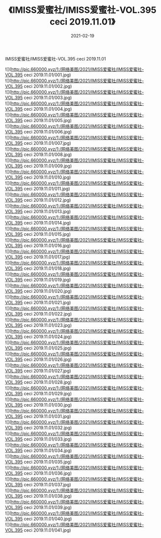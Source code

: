 ﻿---
layout: post
title:  《IMISS爱蜜社/IMISS爱蜜社-VOL.395 ceci 2019.11.01》
date:   2021-02-19
img: http://pic.660000.xyz/1:/网络美图/2021/IMISS爱蜜社/IMISS爱蜜社-VOL.395 ceci 2019.11.01/000.jpg
categories: [美女, 清纯, 唯美]
---

IMISS爱蜜社/IMISS爱蜜社-VOL.395 ceci 2019.11.01

 ![](http://pic.660000.xyz/1:/网络美图/2021/IMISS爱蜜社/IMISS爱蜜社-VOL.395 ceci 2019.11.01/001.jpg) <br>![](http://pic.660000.xyz/1:/网络美图/2021/IMISS爱蜜社/IMISS爱蜜社-VOL.395 ceci 2019.11.01/002.jpg) <br>![](http://pic.660000.xyz/1:/网络美图/2021/IMISS爱蜜社/IMISS爱蜜社-VOL.395 ceci 2019.11.01/003.jpg) <br>![](http://pic.660000.xyz/1:/网络美图/2021/IMISS爱蜜社/IMISS爱蜜社-VOL.395 ceci 2019.11.01/004.jpg) <br>![](http://pic.660000.xyz/1:/网络美图/2021/IMISS爱蜜社/IMISS爱蜜社-VOL.395 ceci 2019.11.01/005.jpg) <br>![](http://pic.660000.xyz/1:/网络美图/2021/IMISS爱蜜社/IMISS爱蜜社-VOL.395 ceci 2019.11.01/006.jpg) <br>![](http://pic.660000.xyz/1:/网络美图/2021/IMISS爱蜜社/IMISS爱蜜社-VOL.395 ceci 2019.11.01/007.jpg) <br>![](http://pic.660000.xyz/1:/网络美图/2021/IMISS爱蜜社/IMISS爱蜜社-VOL.395 ceci 2019.11.01/008.jpg) <br>![](http://pic.660000.xyz/1:/网络美图/2021/IMISS爱蜜社/IMISS爱蜜社-VOL.395 ceci 2019.11.01/009.jpg) <br>![](http://pic.660000.xyz/1:/网络美图/2021/IMISS爱蜜社/IMISS爱蜜社-VOL.395 ceci 2019.11.01/010.jpg) <br>![](http://pic.660000.xyz/1:/网络美图/2021/IMISS爱蜜社/IMISS爱蜜社-VOL.395 ceci 2019.11.01/011.jpg) <br>![](http://pic.660000.xyz/1:/网络美图/2021/IMISS爱蜜社/IMISS爱蜜社-VOL.395 ceci 2019.11.01/012.jpg) <br>![](http://pic.660000.xyz/1:/网络美图/2021/IMISS爱蜜社/IMISS爱蜜社-VOL.395 ceci 2019.11.01/013.jpg) <br>![](http://pic.660000.xyz/1:/网络美图/2021/IMISS爱蜜社/IMISS爱蜜社-VOL.395 ceci 2019.11.01/014.jpg) <br>![](http://pic.660000.xyz/1:/网络美图/2021/IMISS爱蜜社/IMISS爱蜜社-VOL.395 ceci 2019.11.01/015.jpg) <br>![](http://pic.660000.xyz/1:/网络美图/2021/IMISS爱蜜社/IMISS爱蜜社-VOL.395 ceci 2019.11.01/016.jpg) <br>![](http://pic.660000.xyz/1:/网络美图/2021/IMISS爱蜜社/IMISS爱蜜社-VOL.395 ceci 2019.11.01/017.jpg) <br>![](http://pic.660000.xyz/1:/网络美图/2021/IMISS爱蜜社/IMISS爱蜜社-VOL.395 ceci 2019.11.01/018.jpg) <br>![](http://pic.660000.xyz/1:/网络美图/2021/IMISS爱蜜社/IMISS爱蜜社-VOL.395 ceci 2019.11.01/019.jpg) <br>![](http://pic.660000.xyz/1:/网络美图/2021/IMISS爱蜜社/IMISS爱蜜社-VOL.395 ceci 2019.11.01/020.jpg) <br>![](http://pic.660000.xyz/1:/网络美图/2021/IMISS爱蜜社/IMISS爱蜜社-VOL.395 ceci 2019.11.01/021.jpg) <br>![](http://pic.660000.xyz/1:/网络美图/2021/IMISS爱蜜社/IMISS爱蜜社-VOL.395 ceci 2019.11.01/022.jpg) <br>![](http://pic.660000.xyz/1:/网络美图/2021/IMISS爱蜜社/IMISS爱蜜社-VOL.395 ceci 2019.11.01/023.jpg) <br>![](http://pic.660000.xyz/1:/网络美图/2021/IMISS爱蜜社/IMISS爱蜜社-VOL.395 ceci 2019.11.01/024.jpg) <br>![](http://pic.660000.xyz/1:/网络美图/2021/IMISS爱蜜社/IMISS爱蜜社-VOL.395 ceci 2019.11.01/025.jpg) <br>![](http://pic.660000.xyz/1:/网络美图/2021/IMISS爱蜜社/IMISS爱蜜社-VOL.395 ceci 2019.11.01/026.jpg) <br>![](http://pic.660000.xyz/1:/网络美图/2021/IMISS爱蜜社/IMISS爱蜜社-VOL.395 ceci 2019.11.01/027.jpg) <br>![](http://pic.660000.xyz/1:/网络美图/2021/IMISS爱蜜社/IMISS爱蜜社-VOL.395 ceci 2019.11.01/028.jpg) <br>![](http://pic.660000.xyz/1:/网络美图/2021/IMISS爱蜜社/IMISS爱蜜社-VOL.395 ceci 2019.11.01/029.jpg) <br>![](http://pic.660000.xyz/1:/网络美图/2021/IMISS爱蜜社/IMISS爱蜜社-VOL.395 ceci 2019.11.01/030.jpg) <br>![](http://pic.660000.xyz/1:/网络美图/2021/IMISS爱蜜社/IMISS爱蜜社-VOL.395 ceci 2019.11.01/031.jpg) <br>![](http://pic.660000.xyz/1:/网络美图/2021/IMISS爱蜜社/IMISS爱蜜社-VOL.395 ceci 2019.11.01/032.jpg) <br>![](http://pic.660000.xyz/1:/网络美图/2021/IMISS爱蜜社/IMISS爱蜜社-VOL.395 ceci 2019.11.01/033.jpg) <br>![](http://pic.660000.xyz/1:/网络美图/2021/IMISS爱蜜社/IMISS爱蜜社-VOL.395 ceci 2019.11.01/034.jpg) <br>![](http://pic.660000.xyz/1:/网络美图/2021/IMISS爱蜜社/IMISS爱蜜社-VOL.395 ceci 2019.11.01/035.jpg) <br>![](http://pic.660000.xyz/1:/网络美图/2021/IMISS爱蜜社/IMISS爱蜜社-VOL.395 ceci 2019.11.01/036.jpg) <br>![](http://pic.660000.xyz/1:/网络美图/2021/IMISS爱蜜社/IMISS爱蜜社-VOL.395 ceci 2019.11.01/037.jpg) <br>![](http://pic.660000.xyz/1:/网络美图/2021/IMISS爱蜜社/IMISS爱蜜社-VOL.395 ceci 2019.11.01/038.jpg) <br>![](http://pic.660000.xyz/1:/网络美图/2021/IMISS爱蜜社/IMISS爱蜜社-VOL.395 ceci 2019.11.01/039.jpg) <br>![](http://pic.660000.xyz/1:/网络美图/2021/IMISS爱蜜社/IMISS爱蜜社-VOL.395 ceci 2019.11.01/040.jpg) <br>![](http://pic.660000.xyz/1:/网络美图/2021/IMISS爱蜜社/IMISS爱蜜社-VOL.395 ceci 2019.11.01/041.jpg) <br>